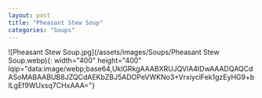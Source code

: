 ```yaml
---
layout: post
title: "Pheasant Stew Soup"
categories: "Soups"
---
```

![Pheasant Stew Soup.jpg](/assets/images/Soups/Pheasant Stew Soup.webp){: width="400" height="400" lqip="data:image/webp;base64,UklGRkgAAABXRUJQVlA4IDwAAADQAQCdASoMABAABUB8JZQCdAEKbZBJ5ADOPeVWKNo3+VrxiyclFek1gzEyHG9+blLgEf9WUxsq7CHxAAA="}

